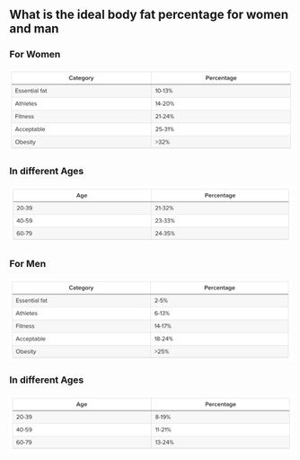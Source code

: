 ## What is the ideal body fat percentage for women and man

### For Women
<img src="./assets/ForWomen.png">
     
### In different Ages

<img src="./assets/ForWomenAge.png">

### For Men
<img src="./assets/ForMen.png">
     
### In different Ages

<img src="./assets/ForMenAge.png">
